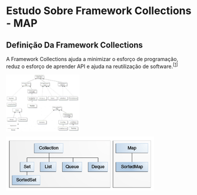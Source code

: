 # Estudo Sobre Framework Collections - MAP
## Definição Da Framework Collections  
A Framework Collections ajuda a minimizar o esforço de programação, reduz o esforço de aprender API e ajuda na reutilização de software.<sup>[[1]]</sup>

[1]: <https://docs.oracle.com/javase/tutorial/collections/intro/index.html>

<p class="aligncenter">
  <img align="center" src="https://raw.githubusercontent.com/Henrique194/DevJava/main/Collections/Framework.png" width=200>
</p>

![image](https://github.com/Henrique194/DevJava/blob/main/Collections/colls-coreInterfaces.gif)
